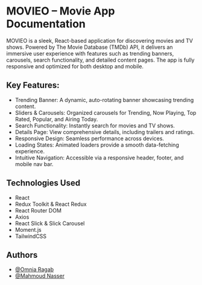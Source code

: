 
# MOVIEO – Movie App Documentation

MOVIEO is a sleek, React-based application for discovering movies and TV shows. Powered by The Movie Database (TMDb) API, it delivers an immersive user experience with features such as trending banners, carousels, search functionality, and detailed content pages. The app is fully responsive and optimized for both desktop and mobile.

## Key Features:

- Trending Banner: A dynamic, auto-rotating banner showcasing trending content.
- Sliders & Carousels: Organized carousels for Trending, Now Playing, Top Rated, Popular, and Airing Today.
- Search Functionality: Instantly search for movies and TV shows.
- Details Page: View comprehensive details, including trailers and ratings.
- Responsive Design: Seamless performance across devices.
- Loading States: Animated loaders provide a smooth data-fetching experience.
- Intuitive Navigation: Accessible via a responsive header, footer, and mobile nav bar.



## Technologies Used

- React
- Redux Toolkit & React Redux
- React Router DOM
- Axios
- React Slick & Slick Carousel
- Moment.js
- TailwindCSS

## Authors

- [@Omnia Ragab](https://www.github.com/omnia-ragab)
- [@Mahmoud Nasser](https://www.github.com/Mahmoud-Nasser7)

